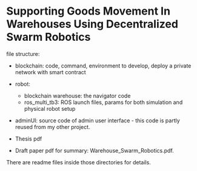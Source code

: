 # Supporting Goods Movement In Warehouses Using Decentralized Swarm Robotics

file structure:
- blockchain: code, command, environment to develop, deploy a private network with smart contract
- robot:
	- blockchain warehouse: the navigator code
	- ros_multi_tb3: ROS launch files, params for both simulation and physical robot setup
- adminUI: source code of admin user interface - this code is partly reused from my other project.

- Thesis pdf
- Draft paper pdf for summary: Warehouse_Swarm_Robotics.pdf.

There are readme files inside those directories for details.
